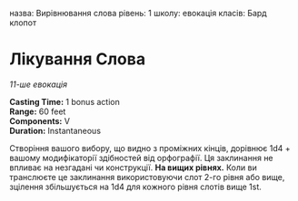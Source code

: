 назва: Вирівнювання слова рівень: 1 школу: евокація класів: Бард клопот

# Лікування Слова
_11-ше евокація_

**Casting Time:** 1 bonus action    
**Range:** 60 feet    
**Components:** V    
**Duration:** Instantaneous

Створіння вашого вибору, що видно з проміжних кінців, дорівнює 1d4 + вашому модифікаторії здібностей від орфографії. Ця заклинання не впливає на незгадані чи конструкції. **На вищих рівнях.** Коли ви транслюєте це заклинання використовуючи слот 2-го рівня або вище, зцілення збільшується на 1d4 для кожного рівня слотів вище 1st.